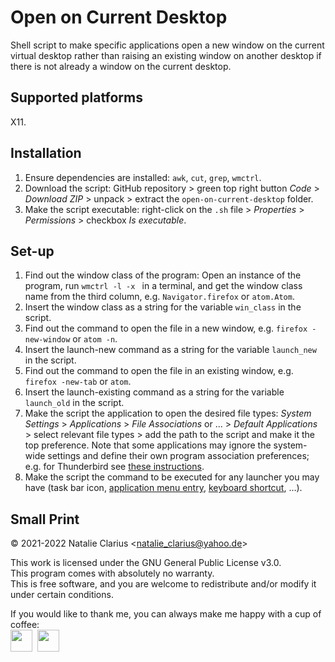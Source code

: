 # Open on Current Desktop

Shell script to make specific applications open a new window on the current virtual desktop rather than raising an existing window on another desktop if there is not already a window on the current desktop.
   
## Supported platforms

X11.

## Installation

1. Ensure dependencies are installed: `awk`, `cut`, `grep`, `wmctrl`.
2. Download the script: GitHub repository > green top right button *Code* > *Download ZIP* > unpack > extract the `open-on-current-desktop` folder.
3. Make the script executable: right-click on the `.sh` file > *Properties* > *Permissions* > checkbox *Is executable*.

## Set-up

1. Find out the window class of the program: Open an instance of the program, run `wmctrl -l -x ` in a terminal, and get the window class name from the third column, e.g. `Navigator.firefox` or `atom.Atom`.
2. Insert the window class as a string for the variable `win_class` in the script.
3. Find out the command to open the file in a new window, e.g. `firefox -new-window` or `atom -n`.
4. Insert the launch-new command as a string for the variable `launch_new` in the script.
5. Find out the command to open the file in an existing window, e.g. `firefox -new-tab` or `atom`.
6. Insert the launch-existing command as a string for the variable `launch_old` in the script.
7. Make the script the application to open the desired file types: *System Settings* > *Applications* > *File Associations* or ... > *Default Applications* > select relevant file types > add the path to the script and make it the top preference. Note that some applications may ignore the system-wide settings and define their own program association preferences; e.g. for Thunderbird see [these instructions](http://kb.mozillazine.org/Changing_the_web_browser_invoked_by_Thunderbird).
8. Make the script the command to be executed for any launcher you may have (task bar icon, [application menu entry](https://docs.kde.org/stable5/en/kmenuedit/kmenuedit/quickstart.html), [keyboard shortcut](https://www.reddit.com/r/linuxquestions/comments/jkxs8d/comment/gamggv7/?utm_source=share&utm_medium=web2x&context=3), …).


## Small Print

© 2021-2022 Natalie Clarius \<natalie_clarius@yahoo.de\>

This work is licensed under the GNU General Public License v3.0.  
This program comes with absolutely no warranty.  
This is free software, and you are welcome to redistribute and/or modify it under certain conditions. 

If you would like to thank me, you can always make me happy with a cup of coffee:  
<a href="https://www.paypal.com/donate/?hosted_button_id=7LUUJD83BWRM4"><img src="https://www.paypalobjects.com/en_US/DK/i/btn/btn_donateCC_LG.gif" height="35"/></a>&nbsp;&nbsp;<a href="https://www.buymeacoffee.com/nclarius"><img src="https://cdn.buymeacoffee.com/buttons/v2/default-yellow.png" height="35"/></a>
